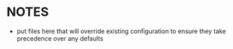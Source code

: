 # NOTES

- put files here that will override existing configuration to ensure they take 
    precedence over any defaults


